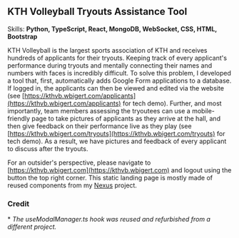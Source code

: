 ## KTH Volleyball Tryouts Assistance Tool
Skills: **Python, TypeScript, React, MongoDB, WebSocket, CSS, HTML, Bootstrap**

KTH Volleyball is the largest sports association of KTH and receives hundreds of applicants for their tryouts. Keeping track of every applicant's performance during tryouts and mentally connecting their names and numbers with faces is incredibly difficult. To solve this problem, I developed a tool that, first, automatically adds Google Form applications to a database. If logged in, the applicants can then be viewed and edited via the website (see [https://kthvb.wbigert.com/applicants](https://kthvb.wbigert.com/applicants) for tech demo). Further, and most importantly, team members assessing the tryoutees can use a mobile-friendly page to take pictures of applicants as they arrive at the hall, and then give feedback on their performance live as they play (see [https://kthvb.wbigert.com/tryouts](https://kthvb.wbigert.com/tryouts) for tech demo). As a result, we have pictures and feedback of every applicant to discuss after the tryouts.

For an outsider's perspective, please navigate to [https://kthvb.wbigert.com](https://kthvb.wbigert.com) and logout using the button the top right corner. This static landing page is mostly made of reused components from my [Nexus](https://github.com/wbigert/portfolio/tree/main/nexus) project. 

### Credit  
\* *The useModalManager.ts hook was reused and refurbished from a different project.*